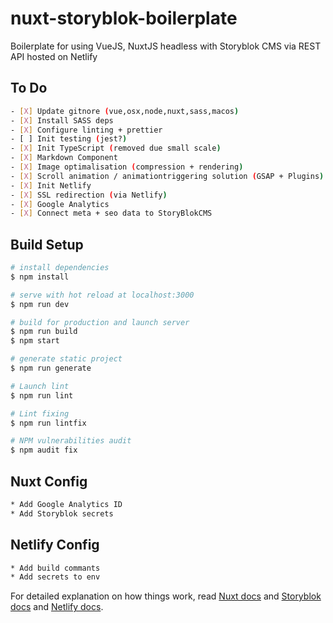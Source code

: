 # nuxt-storyblok-boilerplate

Boilerplate for using VueJS, NuxtJS headless with Storyblok CMS via REST API hosted on Netlify

## To Do

```bash
- [X] Update gitnore (vue,osx,node,nuxt,sass,macos)
- [X] Install SASS deps
- [X] Configure linting + prettier
- [ ] Init testing (jest?)
- [X] Init TypeScript (removed due small scale)
- [X] Markdown Component
- [X] Image optimalisation (compression + rendering)
- [X] Scroll animation / animationtriggering solution (GSAP + Plugins)
- [X] Init Netlify
- [X] SSL redirection (via Netlify)
- [X] Google Analytics
- [X] Connect meta + seo data to StoryBlokCMS
```

## Build Setup

```bash
# install dependencies
$ npm install

# serve with hot reload at localhost:3000
$ npm run dev

# build for production and launch server
$ npm run build
$ npm start

# generate static project
$ npm run generate

# Launch lint
$ npm run lint

# Lint fixing
$ npm run lintfix

# NPM vulnerabilities audit
$ npm audit fix
```

## Nuxt Config

```bash
* Add Google Analytics ID
* Add Storyblok secrets
```

## Netlify Config

```bash
* Add build commants
* Add secrets to env
```

For detailed explanation on how things work, read [Nuxt docs](https://nuxtjs.org) and [Storyblok docs](https://www.storyblok.com/docs) and [Netlify docs](https://docs.netlify.com/).
